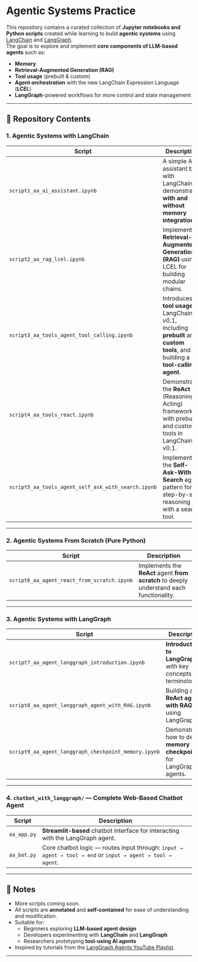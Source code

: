 # Agentic Systems Practice

This repository contains a curated collection of **Jupyter notebooks and Python scripts** created while learning to build **agentic systems** using [LangChain](https://www.langchain.dev/) and [LangGraph](https://www.langchain.com/langgraph).  
The goal is to explore and implement **core components of LLM-based agents** such as:

- **Memory** 
- **Retrieval-Augmented Generation (RAG)**
- **Tool usage** (prebuilt & custom)
- **Agent orchestration** with the new LangChain Expression Language (**LCEL**)
- **LangGraph**-powered workflows for more control and state management

---

## 📂 Repository Contents

### 1. **Agentic Systems with LangChain**

| Script | Description |
|--------|-------------|
| `script1_aa_ai_assistant.ipynb` | A simple AI assistant built with LangChain, demonstrated **with and without memory integration**. |
| `script2_aa_rag_lcel.ipynb` | Implements **Retrieval-Augmented Generation (RAG)** using LCEL for building modular chains. |
| `script3_aa_tools_agent_tool_calling.ipynb` | Introduces **tool usage** in LangChain v0.1, including **prebuilt** and **custom tools**, and building a **tool-calling agent**. |
| `script4_aa_tools_react.ipynb` | Demonstrates the **ReAct** (Reasoning + Acting) framework with prebuilt and custom tools in LangChain v0.1. |
| `script5_aa_tools_agent_self_ask_with_search.ipynb` | Implements the **Self-Ask-With-Search** agent pattern for step-by-step reasoning with a search tool. |

---

### 2. **Agentic Systems From Scratch (Pure Python)**

| Script | Description |
|--------|-------------|
| `script6_aa_agent_react_from_scratch.ipynb` | Implements the **ReAct** agent **from scratch** to deeply understand each functionality. |

---

### 3. **Agentic Systems with LangGraph**

| Script | Description |
|--------|-------------|
| `script7_aa_agent_langgraph_introduction.ipynb` | **Introduction to LangGraph** with key concepts and terminology. |
| `script8_aa_agent_langgraph_agent_with_RAG.ipynb` | Building a **ReAct agent with RAG** using LangGraph. |
| `script9_aa_agent_langgraph_checkpoint_memory.ipynb` | Demonstrates how to define **memory checkpoints** for LangGraph agents. |

---

### 4. **`chatbot_with_langgraph/` — Complete Web-Based Chatbot Agent**

| Script | Description |
|--------|-------------|
| `aa_app.py` | **Streamlit-based** chatbot interface for interacting with the LangGraph agent. |
| `aa_bot.py` | Core chatbot logic — routes input through: `input → agent → tool → end` or `input → agent → tool → agent`. |

---

## 📝 Notes
- More scripts coming soon.
- All scripts are **annotated** and **self-contained** for ease of understanding and modification.
- Suitable for:
  - Beginners exploring **LLM-based agent design**
  - Developers experimenting with **LangChain** and **LangGraph**
  - Researchers prototyping **tool-using AI agents**
- Inspired by tutorials from the [LangGraph Agents YouTube Playlist](https://youtube.com/playlist?list=PLQxDHpeGU14AJ4sBRWLBqjMthxrLXJmgF&si=1n2zc-q1Y0H9ZULJ).

---

